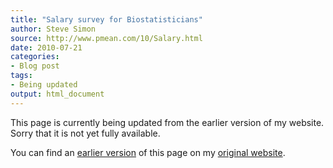 ```yaml
---
title: "Salary survey for Biostatisticians"
author: Steve Simon
source: http://www.pmean.com/10/Salary.html
date: 2010-07-21
categories:
- Blog post
tags:
- Being updated
output: html_document
---
```


This page is currently being updated from the earlier version of my website. Sorry that it is not yet fully available.

<!---More--->

You can find an [earlier version][sim1] of this page on my [original website][sim2].

[sim1]: http://www.pmean.com/10/Salary.html
[sim2]: http://www.pmean.com/original_site.html 
